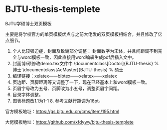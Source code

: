 # BJTU-thesis-templete
BJTU学硕博士双页模板

主要是将学校官方的单页模板优点与之前大佬发的双页模板相结合，并且修改了亿点细节。

1. 个人比较强迫症，封面及致谢部分调整：
封面数字为宋体，并且间距调不到完全与word模板一致，因此直接用word编辑生成pdf后插入文中。
2. 封面博/硕修改demo.tex文件中
\documentclass[Doctor]{BJTU-thesis} % 博士
\documentclass[AcMaster]{BJTU-thesis} % 硕士
3. 编译链接：xelatex——bibtex——xelatex——xelatex
4. 页边距、页脚距离等又调整了一下，现在已经基本上和word模板一致。
5. 页眉字号改为五号、页脚改为小五号，调整页眉字间距。
6. 目录字体调整。
7. 图表标题改1.1为1-1 8. 参考文献行距调为16pt。

官方模板地址：https://gs.bjtu.edu.cn/cms/item/195.html

大佬模板地址：https://github.com/xfdywy/bjtu-thesis-templete
